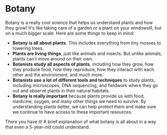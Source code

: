 # Botany

Botany is a really cool science that helps us understand plants and how they grow! It's like taking care of a garden or a plant on your windowsill, but on a much bigger scale. Here are some things to keep in mind:

- **Botany is all about plants**. This includes everything from tiny mosses to towering trees.
- **Plants are living things**, just like animals and insects. But unlike animals, plants can't move around on their own.
- **Botanists study all aspects of plants**, including how they grow, how they produce food, how they reproduce, how they interact with each other and the environment, and much more.
- **Botanists use a lot of different tools and techniques** to study plants, including microscopes, DNA sequencing, and fieldwork where they go out and observe plants in their natural habitats.
- **Botany is really important** because plants provide us with food, medicine, oxygen, and many other things we need to survive. By understanding plants better, we can help protect them and make sure we continue to have access to these important resources.

There you have it! A brief explanation of what botany is all about in a way that even a 5-year-old could understand.
